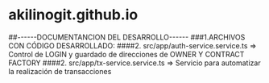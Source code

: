 # akilinogit.github.io
##------DOCUMENTANCION DEL DESARROLLO------
###1.ARCHIVOS CON CÓDIGO DESARROLLADO:
####2. src/app/auth-service.service.ts => Control de LOGIN y guardado de direcciones de OWNER Y CONTRACT FACTORY
####2. src/app/tx-service.service.ts => Servicio para automatizar la realización de transacciones 

